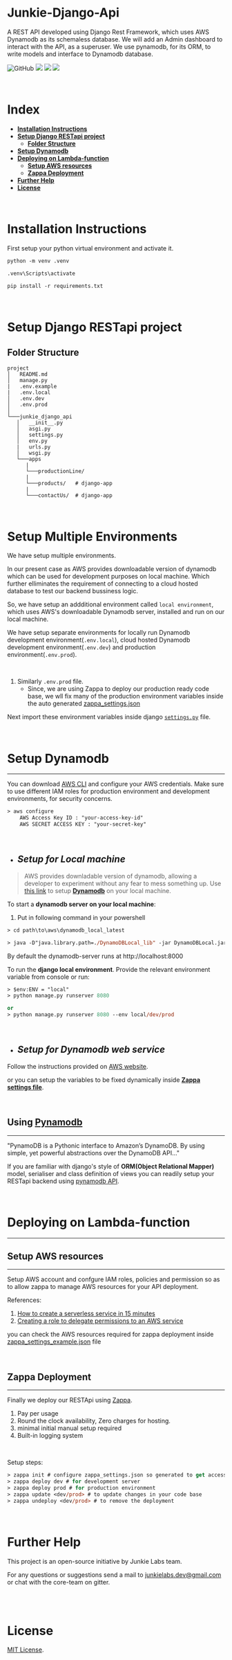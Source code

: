# Junkie-Django-Api
A REST API developed using Django Rest Framework, which uses AWS Dynamodb as its schemaless database. We will add an Admin dashboard to interact with the API, as a superuser.
We use pynamodb, for its ORM, to write models and interface to Dynamodb database.


![GitHub](https://img.shields.io/github/license/RahulPrakash11/Django-DynamoDb-Lambda-function)
![](https://img.shields.io/badge/Python-3.7-red)
![](https://img.shields.io/badge/Django-3.2-green)
![](https://img.shields.io/badge/Database-Dynamodb-orange)
<!-- ![](https://img.shields.io/badge/Deployment-LambdaFunction-yellow) -->


<br>

# Index

- **[Installation Instructions](#installation-instructions)**<br>
- **[Setup Django RESTapi project](#setup-django-restapi-project)**<br>
   - **[Folder Structure](#folder-structure)**<br>
- **[Setup Dynamodb](#setup-dynamodb)**<br>  
- **[Deploying on Lambda-function](#deploying-on-lambda-function)**<br>
  - **[Setup AWS resources](#setup-aws-resources)**
  - **[Zappa Deployment](#zappa-deployment)**
- **[Further Help](#further-help)**<br>
- **[License](#license)**<br>

<br>

# Installation Instructions #

First setup your python virtual environment and activate it.

```ps
python -m venv .venv

.venv\Scripts\activate

pip install -r requirements.txt
```



<br>

# Setup Django RESTapi project #

## Folder Structure

```
project
│   README.md
│   manage.py
|   .env.example
|   .env.local
│   .env.dev
│   .env.prod
│
└───junkie_django_api
   │   __init__.py
   │   asgi.py
   │   settings.py
   │   env.py
   |   urls.py
   │   wsgi.py
   └───apps
      |
      └───productionLine/     
      |
      └───products/   # django-app
      |
      └───contactUs/  # django-app
```
<br>

# Setup Multiple Environments

We have setup multiple environments.

In our present case as AWS provides downloadable version of dynamodb which can be used for development purposes on local machine. Which further elliminates the requirement of connecting to a cloud hosted database to test our backend bussiness logic.

So, we have setup an addditional environment called `local environment`, which uses AWS's downloadable Dynamodb server, installed and run on our local machine.

We have setup separate environments for locally run Dynamodb development environment(`.env.local`), cloud hosted Dynamodb development environment(`.env.dev`) and production environment(`.env.prod`).

<br>



1. Similarly `.env.prod` file.
   - Since, we are using Zappa to deploy our production ready code base, we wll fix many of the production environment variables inside the auto generated [zappa_settings.json](#todo)


Next import these environment variables inside django [`settings.py`](django_dynamodb_lambda_function\settings.py) file.

<br/>




# **Setup Dynamodb**
---

  You can download [AWS CLI](https://docs.aws.amazon.com/amazondynamodb/latest/developerguide/Tools.CLI.html#Tools.CLI.DownloadingAndRunning) and configure your AWS credentials. Make sure to use different IAM roles for production environment and development environments, for security concerns.

```ps
> aws configure 
    AWS Access Key ID : "your-access-key-id"
    AWS SECRET ACCESS KEY : "your-secret-key"
```
<br>

- ## *Setup for Local machine*
>AWS provides downladable version of dynamodb, allowing a developer to experiment without any fear to mess something up. Use [this link](https://docs.aws.amazon.com/amazondynamodb/latest/developerguide/DynamoDBLocal.html) to setup **[Dynamodb](https://docs.aws.amazon.com/amazondynamodb/latest/developerguide/DynamoDBLocal.html)** on your local machine.

To start a **dynamodb server on your local machine**:

1. Put in following command in your powershell

```ps
> cd path\to\aws\dynamodb_local_latest

> java -D"java.library.path=./DynamoDBLocal_lib" -jar DynamoDBLocal.jar -dbPath path\to\write\database_file folder
```

By default the dynamodb-server runs at http://localhost:8000

To run the **django local environment**. Provide the relevant environment variable from console or run:
```ps
> $env:ENV = "local"
> python manage.py runserver 8080

or 
> python manage.py runserver 8080 --env local/dev/prod
```
<br/>

- ## *Setup for Dynamodb web service*
 Follow the instructions provided on [AWS website](https://docs.aws.amazon.com/amazondynamodb/latest/developerguide/SettingUp.DynamoWebService.html).


or you can setup the variables to be fixed dynamically inside [**Zappa settings file**](zappa_settings_example.json).


<br />

## Using [**Pynamodb**](https://pynamodb.readthedocs.io/en/latest/index.html)
---

"PynamoDB is a Pythonic interface to Amazon’s DynamoDB. By using simple, yet powerful abstractions over the DynamoDB API..."

 If you are familiar with django's style of **ORM(Object Relational Mapper)** model, serialiser and class definition of views you can readily setup your RESTapi backend using [pynamodb API](https://pynamodb.readthedocs.io/en/latest/api.html).

<br />

# Deploying on Lambda-function
---
## Setup AWS resources
---
Setup AWS account and confgure IAM roles, policies and permission so as to allow zappa to manage AWS resources for your API deployment.

References:
1. [How to create a serverless service in 15 minutes](https://blog.lawrencemcdaniel.com/serve-a-django-app-from-an-aws-lambda-function/)
2. [Creating a role to delegate permissions to an AWS service](https://docs.aws.amazon.com/IAM/latest/UserGuide/id_roles_create_for-service.html)

you can check the AWS resources required for zappa deployment inside [zappa_settings_example.json](zappa_settings_example.json) file

<br>

## Zappa Deployment
---
Finally we deploy our RESTApi using [Zappa](https://github.com/zappa/Zappa).

1. Pay per usage
2. Round the clock availability, Zero charges for hosting.
3. minimal initial manual setup required
4. Built-in logging system

<br>

Setup steps:

```ps
> zappa init # configure zappa_settings.json so generated to get access to AWS assets through separate IAMM role
> zappa deploy dev # for development server
> zappa deploy prod # for production environment
> zappa update <dev/prod> # to update changes in your code base
> zappa undeploy <dev/prod> # to remove the deployment
```


<br>

# Further Help

This project is an open-source initiative by Junkie Labs team.

For any questions or suggestions send a mail to junkielabs.dev@gmail.com or chat with the core-team on gitter.

<br>

<!-- [![Gitter](https://badges.gitter.im/nubar-api/django-dynamodb-lambda-function.svg)](https://gitter.im/nubar-api/django-dynamodb-lambda-function?utm_source=badge&utm_medium=badge&utm_campaign=pr-badge) -->

<br>

# License

[MIT License](https://github.com/JunkieLabs/junkie-django-api/blob/main/LICENSE).


<br>

